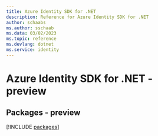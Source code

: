 ```yaml
---
title: Azure Identity SDK for .NET
description: Reference for Azure Identity SDK for .NET
author: schaabs
ms.author: sschaab
ms.data: 03/02/2023
ms.topic: reference
ms.devlang: dotnet
ms.service: identity
---
```

# Azure Identity SDK for .NET - preview
## Packages - preview
[!INCLUDE [packages](identity-index.md)]